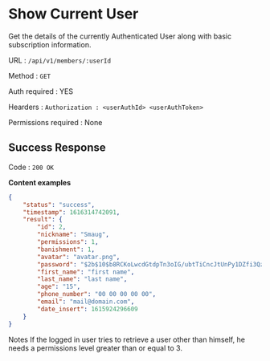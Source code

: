 # Show Current User

Get the details of the currently Authenticated User along with basic subscription information.

URL : `/api/v1/members/:userId`

Method : `GET`

Auth required : YES

Hearders : `Authorization : <userAuthId> <userAuthToken>`

Permissions required : None

## Success Response

Code : `200 OK`

**Content examples**

```json
{
    "status": "success",
    "timestamp": 1616314742091,
    "result": {
        "id": 2,
        "nickname": "Smaug",
        "permissions": 1,
        "banishment": 1,
        "avatar": "avatar.png",
        "password": "$2b$10$b8RCKoLwcdGtdpTn3oIG/ubtTiCncJtUnPy1DZfi3QzKZ1jEun3uO",
        "first_name": "first name",
        "last_name": "last name",
        "age": "15",
        "phone_number": "00 00 00 00 00",
        "email": "mail@domain.com",
        "date_insert": 1615924296609
    }
}
```

Notes
If the logged in user tries to retrieve a user other than himself, he needs a permissions level greater than or equal to 3.
